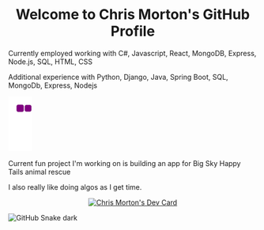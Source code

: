 <h1 align="center">Welcome to Chris Morton's GitHub Profile</h1>
<p>Currently employed working with C#, Javascript, React, MongoDB, Express, Node.js, SQL, HTML, CSS</p>
<p>Additional experience with Python, Django, Java, Spring Boot, SQL, MongoDb, Express, Nodejs</p>
<img src="https://github.com/Mortr0n/Mortr0n/blob/output/github-contribution-grid-snake.gif" alt="Snake Game Grid">
<p>Current fun project I'm working on is building an app for Big Sky Happy Tails animal rescue</p>
<p>I also really like doing algos as I get time.</p>
<p align="center">
<a href="https://app.daily.dev/Mortr0n"><img src="https://api.daily.dev/devcards/21cfad7c1e2a4162a5208a08af46b738.png?r=6ld" width="400" alt="Chris Morton's Dev Card"/></a> 
</p>  

![GitHub Snake dark](github-snake-dark.svg#gh-dark-mode-only)
